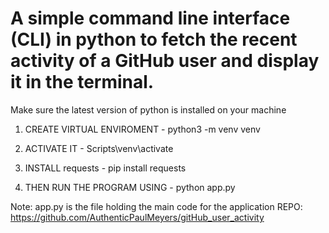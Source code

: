 # A simple command line interface (CLI) in python to fetch the recent activity of a GitHub user and display it in the terminal.
Make sure the latest version of python is installed on your machine

1. CREATE VIRTUAL ENVIROMENT - 
  python3 -m venv venv
  
2. ACTIVATE IT - 
  Scripts\venv\activate
  
3. INSTALL requests - 
  pip install requests

4. THEN RUN THE PROGRAM USING - 
  python app.py

Note: app.py is the file holding the main code for the application
REPO: https://github.com/AuthenticPaulMeyers/gitHub_user_activity
